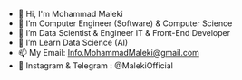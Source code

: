 - 👋 Hi, I'm Mohammad Maleki
- 👀 I’m Computer Engineer (Software) & Computer Science 
- 🌱 I’m Data Scientist & Engineer IT & Front-End Developer
- 💞️ I’m Learn Data Science (AI) 
- 📫 My Email: Info.MohammadMaleki@gmail.com
- 🔰 Instagram & Telegram : @MalekiOfficial

<!---
MalekiOfficial/MalekiOfficial is a ✨ special ✨ repository because its `README.md` (this file) appears on your GitHub profile.
You can click the Preview link to take a look at your changes.
--->
